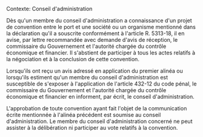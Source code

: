 Contexte: Conseil d'administration

Dès qu'un membre du conseil d'administration a connaissance d'un projet de convention entre le port et une société ou un organisme mentionné dans la déclaration qu'il a souscrite conformément à l'article R. 5313-18, il en avise, par lettre recommandée avec demande d'avis de réception, le commissaire du Gouvernement et l'autorité chargée du contrôle économique et financier. Il s'abstient de participer à tous les actes relatifs à la négociation et à la conclusion de cette convention.

Lorsqu'ils ont reçu un avis adressé en application du premier alinéa ou lorsqu'ils estiment qu'un membre du conseil d'administration est susceptible de s'exposer à l'application de l'article 432-12 du code pénal, le commissaire du Gouvernement et l'autorité chargée du contrôle économique et financier en informent, par écrit, le conseil d'administration.

L'approbation de toute convention ayant fait l'objet de la communication écrite mentionnée à l'alinéa précédent est soumise au conseil d'administration. Le membre du conseil d'administration concerné ne peut assister à la délibération ni participer au vote relatifs à la convention.